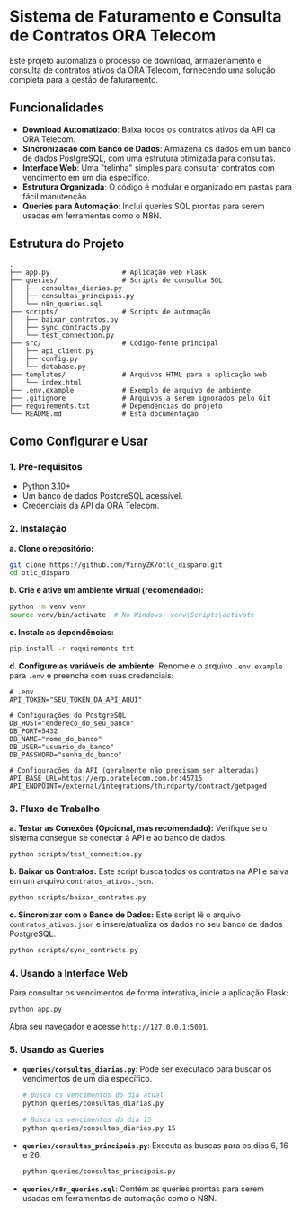 # Sistema de Faturamento e Consulta de Contratos ORA Telecom

Este projeto automatiza o processo de download, armazenamento e consulta de contratos ativos da ORA Telecom, fornecendo uma solução completa para a gestão de faturamento.

## Funcionalidades

- **Download Automatizado**: Baixa todos os contratos ativos da API da ORA Telecom.
- **Sincronização com Banco de Dados**: Armazena os dados em um banco de dados PostgreSQL, com uma estrutura otimizada para consultas.
- **Interface Web**: Uma "telinha" simples para consultar contratos com vencimento em um dia específico.
- **Estrutura Organizada**: O código é modular e organizado em pastas para fácil manutenção.
- **Queries para Automação**: Inclui queries SQL prontas para serem usadas em ferramentas como o N8N.

## Estrutura do Projeto

```
.
├── app.py                  # Aplicação web Flask
├── queries/                # Scripts de consulta SQL
│   ├── consultas_diarias.py
│   ├── consultas_principais.py
│   └── n8n_queries.sql
├── scripts/                # Scripts de automação
│   ├── baixar_contratos.py
│   ├── sync_contracts.py
│   └── test_connection.py
├── src/                    # Código-fonte principal
│   ├── api_client.py
│   ├── config.py
│   └── database.py
├── templates/              # Arquivos HTML para a aplicação web
│   └── index.html
├── .env.example            # Exemplo de arquivo de ambiente
├── .gitignore              # Arquivos a serem ignorados pelo Git
├── requirements.txt        # Dependências do projeto
└── README.md               # Esta documentação
```

## Como Configurar e Usar

### 1. Pré-requisitos

- Python 3.10+
- Um banco de dados PostgreSQL acessível.
- Credenciais da API da ORA Telecom.

### 2. Instalação

**a. Clone o repositório:**
```bash
git clone https://github.com/VinnyZK/otlc_disparo.git
cd otlc_disparo
```

**b. Crie e ative um ambiente virtual (recomendado):**
```bash
python -m venv venv
source venv/bin/activate  # No Windows: venv\Scripts\activate
```

**c. Instale as dependências:**
```bash
pip install -r requirements.txt
```

**d. Configure as variáveis de ambiente:**
Renomeie o arquivo `.env.example` para `.env` e preencha com suas credenciais:
```dotenv
# .env
API_TOKEN="SEU_TOKEN_DA_API_AQUI"

# Configurações do PostgreSQL
DB_HOST="endereco_do_seu_banco"
DB_PORT=5432
DB_NAME="nome_do_banco"
DB_USER="usuario_do_banco"
DB_PASSWORD="senha_do_banco"

# Configurações da API (geralmente não precisam ser alteradas)
API_BASE_URL=https://erp.oratelecom.com.br:45715
API_ENDPOINT=/external/integrations/thirdparty/contract/getpaged
```

### 3. Fluxo de Trabalho

**a. Testar as Conexões (Opcional, mas recomendado):**
Verifique se o sistema consegue se conectar à API e ao banco de dados.
```bash
python scripts/test_connection.py
```

**b. Baixar os Contratos:**
Este script busca todos os contratos na API e salva em um arquivo `contratos_ativos.json`.
```bash
python scripts/baixar_contratos.py
```

**c. Sincronizar com o Banco de Dados:**
Este script lê o arquivo `contratos_ativos.json` e insere/atualiza os dados no seu banco de dados PostgreSQL.
```bash
python scripts/sync_contracts.py
```

### 4. Usando a Interface Web

Para consultar os vencimentos de forma interativa, inicie a aplicação Flask:
```bash
python app.py
```
Abra seu navegador e acesse `http://127.0.0.1:5001`.

### 5. Usando as Queries

- **`queries/consultas_diarias.py`**: Pode ser executado para buscar os vencimentos de um dia específico.
  ```bash
  # Busca os vencimentos do dia atual
  python queries/consultas_diarias.py

  # Busca os vencimentos do dia 15
  python queries/consultas_diarias.py 15
  ```
- **`queries/consultas_principais.py`**: Executa as buscas para os dias 6, 16 e 26.
  ```bash
  python queries/consultas_principais.py
  ```
- **`queries/n8n_queries.sql`**: Contém as queries prontas para serem usadas em ferramentas de automação como o N8N.
